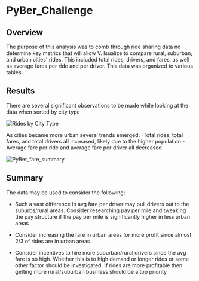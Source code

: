# PyBer_Challenge

## Overview

The purpose of this analysis was to comb through ride sharing data nd determine key metrics that will allow V. Isualize to compare 
rural, suburban, and urban cities' rides. This included total rides, drivers, and fares, as well as average fares per ride and per
driver. This data was organized to various tables.

## Results

There are several significant observations to be made while looking at the data when sorted by city type

![Rides by City Type](https://user-images.githubusercontent.com/91306342/141432316-0d0ecf74-3106-4dfc-9cef-10e72d11497b.PNG)

As cities became more urban several trends emerged:
-Total rides, total fares, and total drivers all increased, likely due to the higher population
-Average fare per ride and average fare per driver all decreased

![PyBer_fare_summary](https://user-images.githubusercontent.com/91306342/141433236-e858c7c5-af0f-44b6-a839-20c1758a975c.png)

## Summary

The data may be used to consider the following:

- Such a vast difference in avg fare per driver may pull drivers out to the suburbs/rural areas. Consider researching pay
  per mile and tweaking the pay structure if the pay per mile is significantly higher in less urban areas
  
- Consider increasing the fare in urban areas for more profit since almost 2/3 of rides are in urban areas

- Consider incentives to hire more suburban/rural drivers since the avg fare is so high. Whether this is to high demand or
  longer rides or some other factor should be investigated. If rides are more profitable then getting more rural/suburban
  business should be a top priority



